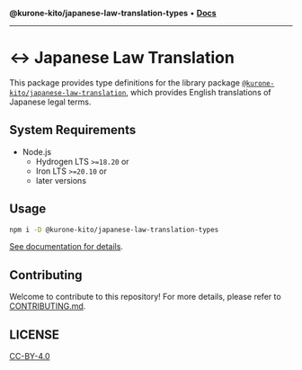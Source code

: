 **@kurone-kito/japanese-law-translation-types** • [**Docs**](globals.md)

***

# ↔️ Japanese Law Translation

This package provides type definitions for the library package
[`@kurone-kito/japanese-law-translation`](https://www.npmjs.com/package/@kurone-kito/japanese-law-translation),
which provides English translations of Japanese legal terms.

## System Requirements

- Node.js
  - Hydrogen LTS `>=18.20` or
  - Iron LTS `>=20.10` or
  - later versions

## Usage

```sh
npm i -D @kurone-kito/japanese-law-translation-types
```

[See documentation for details](https://github.com/kurone-kito/japanese-law-translation/blob/main/packages/jlt-types/docs/README.md).

## Contributing

Welcome to contribute to this repository! For more details, please refer to
[CONTRIBUTING.md](https://github.com/kurone-kito/japanese-law-translation/blob/main/.github/CONTRIBUTING.md).

## LICENSE

[CC-BY-4.0](https://creativecommons.org/licenses/by/4.0/)
